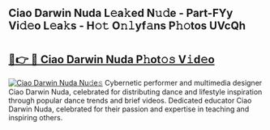 ## Ciao Darwin Nuda L𝚎a𝚔ed N𝚞𝚍e - Part-FYy Vi𝚍𝚎o L𝚎a𝚔s - H𝚘𝚝 O𝚗𝚕yf𝚊ns P𝚑𝚘tos UVcQh

# <h2><a href="http://kfd4a9x.oniu.top/?m=Ciao+Darwin+Nuda">🔗👉 🔴 Ciao Darwin Nuda P𝚑ot𝚘𝚜 V𝚒d𝚎o</a></h2>

[![Ciao Darwin Nuda Nu𝚍e𝚜](https://i.imgur.com/0qMVB7G.gif)](http://kfd4a9x.oniu.top/?m=Ciao+Darwin+Nuda)
Cybernetic performer and multimedia designer Ciao Darwin Nuda, celebrated for distributing dance and lifestyle inspiration through popular dance trends and brief videos. Dedicated educator Ciao Darwin Nuda, celebrated for their passion and expertise in teaching and inspiring others.  
